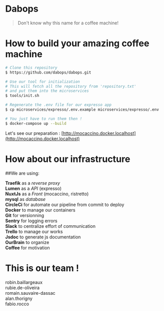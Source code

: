 # Dabops
> Don't know why this name for a coffee machine!

# How to build your amazing coffee machine
``` bash
# Clone this repository
$ https://github.com/dabops/dabops.git

# Use our tool for initialization
# This will fetch all the repository from 'repository.txt'
# and put them into the microservices
$ tools/init.sh

# Regenerate the .env file for our expresso app
$ cp microservices/expresso/.env.example microservices/expresso/.env

# You just have to run them then !
$ docker-compose up --build
```

Let's see our preparation : [http://mocaccino.docker.localhost](http://mocaccino.docker.localhost)

# How about our infrastructure
##We are using:

**Traefik** as a _reverse proxy_\
**Lumen** as a _API_ (expresso)\
**NuxtJs** as a _Front_ (mocaccino, ristretto)\
**mysql** as _database_\
**CircleCi** for automate our pipeline from commit to deploy\
**Docker** to manage our containers\
**Git** for versionning\
**Sentry** for logging errors\
**Slack** to centralize effort of communication\
**Trello** to manage our works\
**Jsdoc** to generate js documentation\
**OurBrain** to organize\
**Coffee** for motivation

# This is our team !
robin.baillargeaux\
rubie.de-oliveira\
romain.sauvaire-dassac\
alan.thorigny\
fabio.rocco
